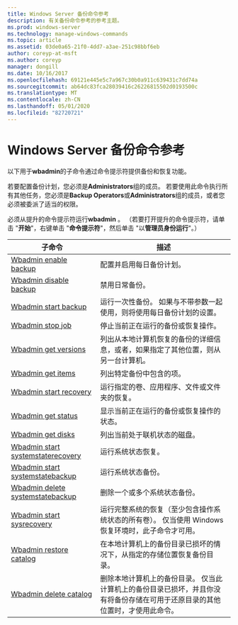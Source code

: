 ```yaml
---
title: Windows Server 备份命令参考
description: 有关备份命令参考的参考主题。
ms.prod: windows-server
ms.technology: manage-windows-commands
ms.topic: article
ms.assetid: 03de0a65-21f0-4dd7-a3ae-251c98bbf6eb
author: coreyp-at-msft
ms.author: coreyp
manager: dongill
ms.date: 10/16/2017
ms.openlocfilehash: 69121e445e5c7a967c30b0a911c639431c7dd74a
ms.sourcegitcommit: ab64dc83fca28039416c26226815502d0193500c
ms.translationtype: MT
ms.contentlocale: zh-CN
ms.lasthandoff: 05/01/2020
ms.locfileid: "82720721"
---
```

# <a name="windows-server-backup-command-reference"></a>Windows Server 备份命令参考



以下用于**wbadmin**的子命令通过命令提示符提供备份和恢复功能。

若要配置备份计划，您必须是**Administrators**组的成员。 若要使用此命令执行所有其他任务，您必须是**Backup Operators**或**Administrators**组的成员，或者您必须被委派了适当的权限。

必须从提升的命令提示符运行**wbadmin** 。 （若要打开提升的命令提示符，请单击 "**开始**"，右键单击 "**命令提示符**"，然后单击 "以**管理员身份运行**"。）

|子命令|描述|
|----------|-----------|
|[Wbadmin enable backup](wbadmin-enable-backup.md)|配置并启用每日备份计划。|
|[Wbadmin disable backup](wbadmin-disable-backup.md)|禁用日常备份。|
|[Wbadmin start backup](wbadmin-start-backup.md)|运行一次性备份。 如果与不带参数一起使用，则将使用每日备份计划的设置。|
|[Wbadmin stop job](wbadmin-stop-job.md)|停止当前正在运行的备份或恢复操作。|
|[Wbadmin get versions](wbadmin-get-versions.md)|列出从本地计算机恢复的备份的详细信息，或者，如果指定了其他位置，则从另一台计算机。|
|[Wbadmin get items](wbadmin-get-items.md)|列出特定备份中包含的项。|
|[Wbadmin start recovery](wbadmin-start-recovery.md)|运行指定的卷、应用程序、文件或文件夹的恢复。|
|[Wbadmin get status](wbadmin-get-status.md)|显示当前正在运行的备份或恢复操作的状态。|
|[Wbadmin get disks](wbadmin-get-disks.md)|列出当前处于联机状态的磁盘。|
|[Wbadmin start systemstaterecovery](wbadmin-start-systemstaterecovery.md)|运行系统状态恢复。|
|[Wbadmin start systemstatebackup](wbadmin-start-systemstatebackup.md)|运行系统状态备份。|
|[Wbadmin delete systemstatebackup](wbadmin-delete-systemstatebackup.md)|删除一个或多个系统状态备份。|
|[Wbadmin start sysrecovery](wbadmin-start-sysrecovery.md)|运行完整系统的恢复（至少包含操作系统状态的所有卷）。 仅当使用 Windows 恢复环境时，此子命令才可用。|
|[Wbadmin restore catalog](wbadmin-restore-catalog.md)|在本地计算机上的备份目录已损坏的情况下，从指定的存储位置恢复备份目录。|
|[Wbadmin delete catalog](wbadmin-delete-catalog.md)|删除本地计算机上的备份目录。 仅当此计算机上的备份目录已损坏，并且你没有将备份存储在可用于还原目录的其他位置时，才使用此命令。|